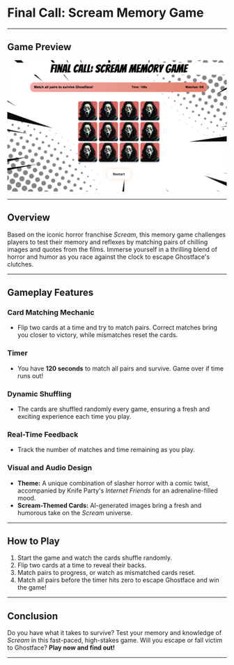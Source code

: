 # Final Call: Scream Memory Game

---

## Game Preview
![Game Screenshot](./Assets/gameScreenshot.png)

---

## Overview
Based on the iconic horror franchise *Scream*, this memory game challenges players to test their memory and reflexes by matching pairs of chilling images and quotes from the films. Immerse yourself in a thrilling blend of horror and humor as you race against the clock to escape Ghostface's clutches.

---

## Gameplay Features

### Card Matching Mechanic
- Flip two cards at a time and try to match pairs. Correct matches bring you closer to victory, while mismatches reset the cards.

### Timer
- You have **120 seconds** to match all pairs and survive. Game over if time runs out!

### Dynamic Shuffling
- The cards are shuffled randomly every game, ensuring a fresh and exciting experience each time you play.

### Real-Time Feedback
- Track the number of matches and time remaining as you play.

### Visual and Audio Design
- **Theme:** A unique combination of slasher horror with a comic twist, accompanied by Knife Party's *Internet Friends* for an adrenaline-filled mood.
- **Scream-Themed Cards:** AI-generated images bring a fresh and humorous take on the *Scream* universe.

---

## How to Play
1. Start the game and watch the cards shuffle randomly.
2. Flip two cards at a time to reveal their backs.
3. Match pairs to progress, or watch as mismatched cards reset.
4. Match all pairs before the timer hits zero to escape Ghostface and win the game!

---

## Conclusion
Do you have what it takes to survive? Test your memory and knowledge of *Scream* in this fast-paced, high-stakes game. Will you escape or fall victim to Ghostface? **Play now and find out!**

---

